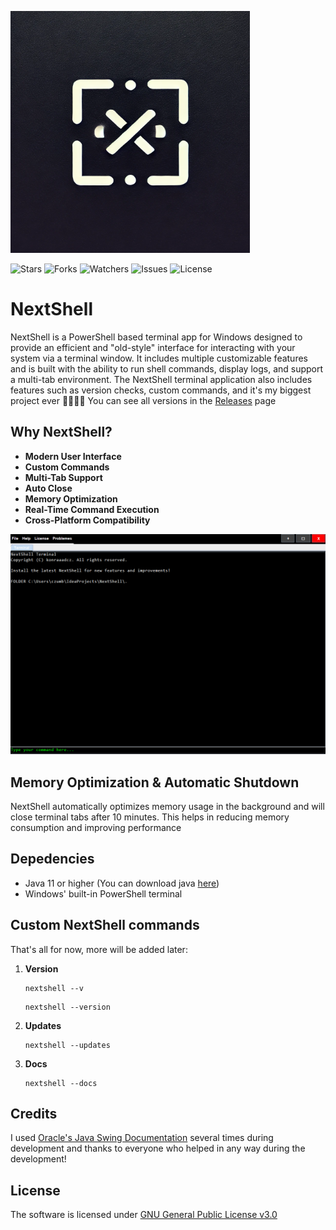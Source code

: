 ![logo](public/logo.png)




![Stars](https://img.shields.io/github/stars/konraaadcz/NextShell?style=social)
![Forks](https://img.shields.io/github/forks/konraaadcz/NextShell?style=social)
![Watchers](https://img.shields.io/github/watchers/konraaadcz/NextShell?style=social)
![Issues](https://img.shields.io/github/issues/konraaadcz/NextShell)
![License](https://img.shields.io/github/license/konraaadcz/NextShell)






# NextShell

NextShell is a PowerShell based terminal app for Windows designed to provide an efficient and "old-style" interface for interacting with your system via a terminal window. It includes multiple customizable features and is built with the ability to run shell commands, display logs, and support a multi-tab environment. The NextShell terminal application also includes features such as version checks, custom commands, and it's my biggest project ever 🤩🤩🤩🤩
You can see all versions in the [Releases](https://github.com/konraaadcz/NextShell/releases) page


## Why NextShell?

- **Modern User Interface**
- **Custom Commands** 
- **Multi-Tab Support** 
- **Auto Close** 
- **Memory Optimization** 
- **Real-Time Command Execution** 
- **Cross-Platform Compatibility** 




![terminal](public/terminal-preview.png)


## Memory Optimization & Automatic Shutdown

NextShell automatically optimizes memory usage in the background and will close terminal tabs after 10 minutes. This helps in reducing memory consumption and improving performance


## Depedencies

- Java 11 or higher (You can download java [here](https://www.oracle.com/java/technologies/downloads/#jdk23-windows))
- Windows' built-in PowerShell terminal




## Custom NextShell commands
  That's all for now, more will be added later:

  1. **Version**
     
     ```
     nextshell --v
     ```
     ```
     nextshell --version
     ```
     
  2. **Updates**
     
     ```
     nextshell --updates
     ```
    
  3. **Docs**
     
     ```
     nextshell --docs
     ```


## Credits

I used [Oracle's Java Swing Documentation](https://docs.oracle.com/javase/8/docs/api/javax/swing/package-summary.html) several times during development and thanks to everyone who helped in any way during the development!



## License

The software is licensed under [GNU General Public License v3.0](LICENSE)


     

   


